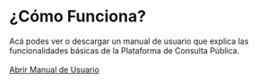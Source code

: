 # ¿Cómo Funciona?

Acá podes ver o descargar un manual de usuario que explica las funcionalidades básicas de la Plataforma de Consulta Pública.
<br>
<br>
<a class="btn btn-primary btn-lg" href="https://drive.google.com/file/d/0B6plaXO3RncLS0J0Z2RkbFY4czA/view" target="_blank">
Abrir Manual de Usuario</a>
